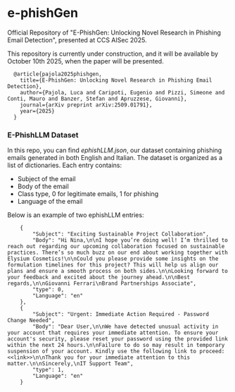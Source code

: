 # e-phishGen
Official Repository of "E-PhishGen: Unlocking Novel Research in Phishing Email Detection", presented at CCS AISec 2025. 

This repository is currently under construction, and it will be available by October 10th 2025, when the paper will be presented.
```
  @article{pajola2025phishgen,
    title={E-PhishGen: Unlocking Novel Research in Phishing Email Detection},
    author={Pajola, Luca and Caripoti, Eugenio and Pizzi, Simeone and Conti, Mauro and Banzer, Stefan and Apruzzese, Giovanni},
    journal={arXiv preprint arXiv:2509.01791},
    year={2025}
  }
```
### E-PhishLLM Dataset

In this repo, you can find *ephishLLM.json*, our dataset containing phishing emails generated in both English and Italian. 
The dataset is organized as a list of dictionaries. Each entry contains:

  - Subject of the email
  - Body of the email
  - Class type, 0 for legitimate emails, 1 for phishing
  - Language of the email

Below is an example of two ephishLLM entries:
```
    {
        "Subject": "Exciting Sustainable Project Collaboration",
        "Body": "Hi Nina,\n\nI hope you’re doing well! I’m thrilled to reach out regarding our upcoming collaboration focused on sustainable practices. There’s so much buzz on our end about working together with Elysium Cosmetics!\n\nCould you please provide some insights on the formulation timelines for this project? This will help us align our plans and ensure a smooth process on both sides.\n\nLooking forward to your feedback and excited about the journey ahead.\n\nBest regards,\n\nGiovanni Ferrari\nBrand Partnerships Associate",
        "type": 0,
        "Language": "en"
    },
    {
        "Subject": "Urgent: Immediate Action Required - Password Change Needed",
        "Body": "Dear User,\n\nWe have detected unusual activity in your account that requires your immediate attention. To ensure your account's security, please reset your password using the provided link within the next 24 hours.\n\nFailure to do so may result in temporary suspension of your account. Kindly use the following link to proceed: <<link>>\n\nThank you for your immediate attention to this matter.\n\nSincerely,\nIT Support Team",
        "type": 1,
        "Language": "en"
    }
```
